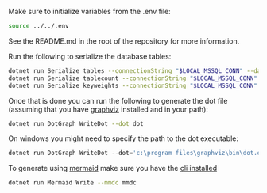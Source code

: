 Make sure to initialize variables from the .env file:

```sh
source ../../.env
```

See the README.md in the root of the repository for more information.

Run the following to serialize the database tables:

```sh
dotnet run Serialize tables --connectionString "$LOCAL_MSSQL_CONN" --database sqlserver
dotnet run Serialize tablecount --connectionString "$LOCAL_MSSQL_CONN" --database sqlserver
dotnet run Serialize keyweights --connectionString "$LOCAL_MSSQL_CONN" --database sqlserver
```

Once that is done you can run the following to generate the dot file (assuming that you have [graphviz](https://graphviz.org/) installed and in your path):

```sh
dotnet run DotGraph WriteDot --dot dot
```

On windows you might need to specify the path to the dot executable:

```ps1
dotnet run DotGraph WriteDot --dot='c:\program files\graphviz\bin\dot.exe' 
```

To generate using [mermaid](https://mermaid.js.org/) make sure you have the [cli installed](https://github.com/mermaid-js/mermaid-cli)

```sh
dotnet run Mermaid Write --mmdc mmdc
```
